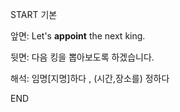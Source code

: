 START
기본

앞면:
Let's **appoint** the next king.


뒷면:
다음 킹을 뽑아보도록 하겠습니다.


해석:
임명[지명]하다 , (시간,장소를) 정하다

<!--ID: 1733296949286-->
END